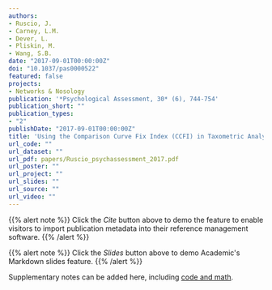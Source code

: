 ```yaml
---
authors:
- Ruscio, J.
- Carney, L.M.
- Dever, L.
- Pliskin, M.
- Wang, S.B.
date: "2017-09-01T00:00:00Z"
doi: "10.1037/pas0000522"
featured: false
projects:
- Networks & Nosology
publication: '*Psychological Assessment, 30* (6), 744-754'
publication_short: ""
publication_types:
- "2"
publishDate: "2017-09-01T00:00:00Z"
title: 'Using the Comparison Curve Fix Index (CCFI) in Taxometric Analyses: Averaging Curves, Standard Errors, and CCFI Profiles'
url_code: ""
url_dataset: ""
url_pdf: papers/Ruscio_psychassessment_2017.pdf
url_poster: ""
url_project: ""
url_slides: ""
url_source: ""
url_video: ""
---
```



{{% alert note %}}
Click the *Cite* button above to demo the feature to enable visitors to import publication metadata into their reference management software.
{{% /alert %}}

{{% alert note %}}
Click the *Slides* button above to demo Academic's Markdown slides feature.
{{% /alert %}}

Supplementary notes can be added here, including [code and math](https://sourcethemes.com/academic/docs/writing-markdown-latex/).
